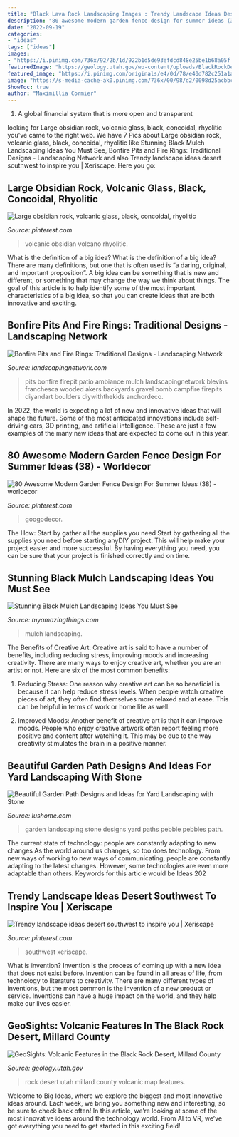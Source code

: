 ```yaml
---
title: "Black Lava Rock Landscaping Images : Trendy Landscape Ideas Desert Southwest To Inspire You"
description: "80 awesome modern garden fence design for summer ideas (38)"
date: "2022-09-19"
categories:
- "ideas"
tags: ["ideas"]
images:
- "https://i.pinimg.com/736x/92/2b/1d/922b1d5de93efdcd848e25be1b68a05f.jpg"
featuredImage: "https://geology.utah.gov/wp-content/uploads/BlackRockDesertMap-796x1030.gif"
featured_image: "https://i.pinimg.com/originals/e4/0d/78/e40d782c251a1acc3840def7847a0f69.jpg"
image: "https://s-media-cache-ak0.pinimg.com/736x/00/98/d2/0098d25acbbcfa6a6056c5b768c4f2d8.jpg"
ShowToc: true
author: "Maximillia Cormier"
---
```



1. A global financial system that is more open and transparent 

	

		
looking for Large obsidian rock, volcanic glass, black, concoidal, rhyolitic you've came to the right web. We have 7 Pics about Large obsidian rock, volcanic glass, black, concoidal, rhyolitic like Stunning Black Mulch Landscaping Ideas You Must See, Bonfire Pits and Fire Rings: Traditional Designs - Landscaping Network and also Trendy landscape ideas desert southwest to inspire you | Xeriscape. Here you go:
		
    
## Large Obsidian Rock, Volcanic Glass, Black, Concoidal, Rhyolitic

<img loading=lazy src="https://s-media-cache-ak0.pinimg.com/736x/00/98/d2/0098d25acbbcfa6a6056c5b768c4f2d8.jpg" onerror="this.onerror=null;this.src='https://tse3.mm.bing.net/th?id=OIP.1N6FjPVqSrZ1HQO3aIJLNQHaFj&amp;pid=15.1';" alt="Large obsidian rock, volcanic glass, black, concoidal, rhyolitic">

_Source: pinterest.com_

>volcanic obsidian volcano rhyolitic. 

	

What is the definition of a big idea?
What is the definition of a big idea? There are many definitions, but one that is often used is “a daring, original, and important proposition”. A big idea can be something that is new and different, or something that may change the way we think about things. The goal of this article is to help identify some of the most important characteristics of a big idea, so that you can create ideas that are both innovative and exciting.

    
## Bonfire Pits And Fire Rings: Traditional Designs - Landscaping Network

<img loading=lazy src="https://images.landscapingnetwork.com/pictures/images/675x529Max/site_8/ambiance-gardens_409.jpg" onerror="this.onerror=null;this.src='https://tse4.mm.bing.net/th?id=OIP.3XXmWpRNBkeRYY5C98RAtQHaFj&amp;pid=15.1';" alt="Bonfire Pits and Fire Rings: Traditional Designs - Landscaping Network">

_Source: landscapingnetwork.com_

>pits bonfire firepit patio ambiance mulch landscapingnetwork blevins franchesca wooded akers backyards gravel bomb campfire firepits diyandart boulders diywiththekids anchordeco. 

	

In 2022, the world is expecting a lot of new and innovative ideas that will shape the future. Some of the most anticipated innovations include self-driving cars, 3D printing, and artificial intelligence. These are just a few examples of the many new ideas that are expected to come out in this year.

    
## 80 Awesome Modern Garden Fence Design For Summer Ideas (38) - Worldecor

<img loading=lazy src="https://i.pinimg.com/originals/e4/0d/78/e40d782c251a1acc3840def7847a0f69.jpg" onerror="this.onerror=null;this.src='https://tse1.mm.bing.net/th?id=OIP.LhCldAnofdO7M7o1QH_O3QHaLi&amp;pid=15.1';" alt="80 Awesome Modern Garden Fence Design For Summer Ideas (38) - worldecor">

_Source: pinterest.com_

>googodecor. 

	

The How: Start by gather all the supplies you need
Start by gathering all the supplies you need before starting anyDIY project. This will help make your project easier and more successful. By having everything you need, you can be sure that your project is finished correctly and on time.

    
## Stunning Black Mulch Landscaping Ideas You Must See

<img loading=lazy src="http://myamazingthings.com/wp-content/uploads/2017/05/black-mulch-landscaping.jpg" onerror="this.onerror=null;this.src='https://tse1.mm.bing.net/th?id=OIP.3JCx9PA_DIAlbSS8ZR9vkwHaD3&amp;pid=15.1';" alt="Stunning Black Mulch Landscaping Ideas You Must See">

_Source: myamazingthings.com_

>mulch landscaping. 

	

The Benefits of Creative Art:
Creative art is said to have a number of benefits, including reducing stress, improving moods and increasing creativity. There are many ways to enjoy creative art, whether you are an artist or not. Here are six of the most common benefits:
1. Reducing Stress: One reason why creative art can be so beneficial is because it can help reduce stress levels. When people watch creative pieces of art, they often find themselves more relaxed and at ease. This can be helpful in terms of work or home life as well.

2. Improved Moods: Another benefit of creative art is that it can improve moods. People who enjoy creative artwork often report feeling more positive and content after watching it. This may be due to the way creativity stimulates the brain in a positive manner.


    
## Beautiful Garden Path Designs And Ideas For Yard Landscaping With Stone

<img loading=lazy src="http://www.lushome.com/wp-content/uploads/2013/07/stone-pebble-garden-paths-landscaping-ideas-9.jpg" onerror="this.onerror=null;this.src='https://tse2.mm.bing.net/th?id=OIP.Hl75oblxMtKv0JeYKpVbXQAAAA&amp;pid=15.1';" alt="Beautiful Garden Path Designs and Ideas for Yard Landscaping with Stone">

_Source: lushome.com_

>garden landscaping stone designs yard paths pebble pebbles path. 

	

The current state of technology: people are constantly adapting to new changes
As the world around us changes, so too does technology. From new ways of working to new ways of communicating, people are constantly adapting to the latest changes. However, some technologies are even more adaptable than others. Keywords for this article would be Ideas 202
    
## Trendy Landscape Ideas Desert Southwest To Inspire You | Xeriscape

<img loading=lazy src="https://i.pinimg.com/736x/92/2b/1d/922b1d5de93efdcd848e25be1b68a05f.jpg" onerror="this.onerror=null;this.src='https://tse3.mm.bing.net/th?id=OIP.NFgoUuCCU5WuL_GLeHfeUwHaLA&amp;pid=15.1';" alt="Trendy landscape ideas desert southwest to inspire you | Xeriscape">

_Source: pinterest.com_

>southwest xeriscape. 

	

What is invention?
Invention is the process of coming up with a new idea that does not exist before. Invention can be found in all areas of life, from technology to literature to creativity. There are many different types of inventions, but the most common is the invention of a new product or service. Inventions can have a huge impact on the world, and they help make our lives easier.

    
## GeoSights: Volcanic Features In The Black Rock Desert, Millard County

<img loading=lazy src="https://geology.utah.gov/wp-content/uploads/BlackRockDesertMap-796x1030.gif" onerror="this.onerror=null;this.src='https://tse4.mm.bing.net/th?id=OIP.mTffYLCwL4wwdb_AKVpMFAHaJl&amp;pid=15.1';" alt="GeoSights: Volcanic Features in the Black Rock Desert, Millard County">

_Source: geology.utah.gov_

>rock desert utah millard county volcanic map features. 

	

Welcome to Big Ideas, where we explore the biggest and most innovative ideas around. Each week, we bring you something new and interesting, so be sure to check back often! In this article, we’re looking at some of the most innovative ideas around the technology world. From AI to VR, we’ve got everything you need to get started in this exciting field!

